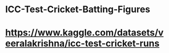 # ICC-Test-Cricket-Batting-Figures
# https://www.kaggle.com/datasets/veeralakrishna/icc-test-cricket-runs
